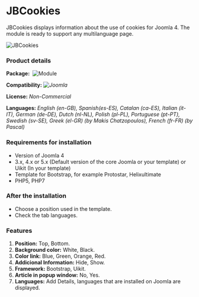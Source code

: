 # JBCookies
JBCookies displays information about the use of cookies for Joomla 4. The module is ready to support any multilanguage page.

<img src="http://www.joomball.com/images/template/toolbar/icon-256-jbcookies.png" alt="JBCookies">
<h3>Product details</h3>
<p><strong>Package:</strong>&nbsp; <img src="http://www.joomball.com/images/template/ext_mod.png" alt="Module"> <em><br></em></p>
<p><strong>Compatibility:</strong> <em><img src="http://www.joomball.com/images/template/extension/icon/compat_30.png" alt="Joomla"></em></p>
<p><strong>License:</strong> <em>Non-Commercial</em></p>
<p><strong>Languages:</strong> <em>English (en-GB), Spanish(es-ES), Catalan (ca-ES), Italian (it-IT), German (de-DE), Dutch (nl-NL), Polish (pl-PL), Portuguese (pt-PT), Swedish (sv-SE), Greek (el-GR) (by Makis Chatzopoulos), French (fr-FR) (by Pascal)</em></p>

<h3>Requirements for installation</h3>
<ul>
<li>Version of Joomla 4</li>
<li>3.x, 4.x or 5.x (Default version of the core Joomla or your template) or Uikit (In your template)</li>
<li>Template for Bootstrap, for example Protostar, Helixultimate</li>
<li>PHP5, PHP7</li>
</ul>
<h3>After the installation</h3>
<ul>
<li>Choose a position used in the template.</li>
<li>Check the tab languages.</li>
</ul>

<h3>Features</h3>
<ol>
<li><strong>Position:</strong> Top, Bottom.</li>
<li><strong>Background color:</strong> White, Black.</li>
<li><strong>Color link:</strong> Blue, Green, Orange, Red.</li>
<li><strong>Addicional Information:</strong> Hide, Show.</li>
<li><strong>Framework:</strong> Bootstrap, Uikit.</li>
<li><strong>Article in popup window:</strong> No, Yes.</li>
<li><strong>Languages:</strong> Add Details, languages that are installed on Joomla are displayed.</li>
</ol>
